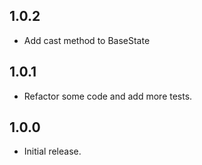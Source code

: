 ## 1.0.2

* Add cast method to BaseState

## 1.0.1

* Refactor some code and add more tests.

## 1.0.0

* Initial release.
